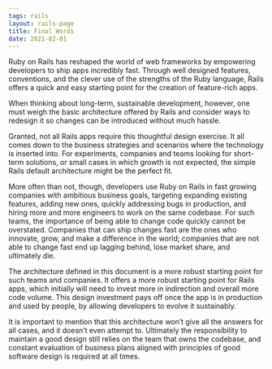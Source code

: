 ```yaml
---
tags: rails
layout: rails-page
title: Final Words
date: 2021-02-01
---
```


Ruby on Rails has reshaped the world of web frameworks by empowering developers
to ship apps incredibly fast. Through well designed features, conventions, and
the clever use of the strengths of the Ruby language, Rails offers a quick and
easy starting point for the creation of feature-rich apps.

When thinking about long-term, sustainable development, however, one must weigh
the basic architecture offered by Rails and consider ways to redesign it so
changes can be introduced without much hassle.

Granted, not all Rails apps require this thoughtful design exercise. It all
comes down to the business strategies and scenarios where the technology is
inserted into. For experiments, companies and teams looking for short-term
solutions, or small cases in which growth is not expected, the simple Rails
default architecture might be the perfect fit.

More often than not, though, developers use Ruby on Rails in fast growing
companies with ambitious business goals, targeting expanding existing features,
adding new ones, quickly addressing bugs in production, and hiring more and more
engineers to work on the same codebase. For such teams, the importance of being
able to change code quickly cannot be overstated. Companies that can ship
changes fast are the ones who innovate, grow, and make a difference in the
world; companies that are not able to change fast end up lagging behind, lose
market share, and ultimately die.

The architecture defined in this document is a more robust starting point for
such teams and companies. It offers a more robust starting point for Rails apps,
which initially will need to invest more in indirection and overall more code
volume. This design investment pays off once the app is in production and used
by people, by allowing developers to evolve it sustainably.

It is important to mention that this architecture won’t give all the answers for
all cases, and it doesn’t even attempt to. Ultimately the responsibility to
maintain a good design still relies on the team that owns the codebase, and
constant evaluation of business plans aligned with principles of good software
design is required at all times.
